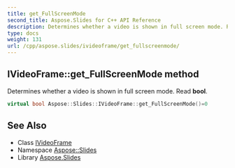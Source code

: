 ```yaml
---
title: get_FullScreenMode
second_title: Aspose.Slides for C++ API Reference
description: Determines whether a video is shown in full screen mode. Read bool.
type: docs
weight: 131
url: /cpp/aspose.slides/ivideoframe/get_fullscreenmode/
---
```

## IVideoFrame::get_FullScreenMode method


Determines whether a video is shown in full screen mode. Read **bool**.

```cpp
virtual bool Aspose::Slides::IVideoFrame::get_FullScreenMode()=0
```

## See Also

* Class [IVideoFrame](../)
* Namespace [Aspose::Slides](../../)
* Library [Aspose.Slides](../../../)
